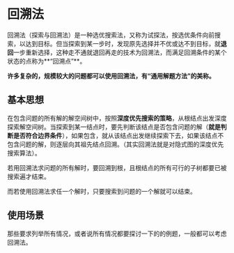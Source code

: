 # 回溯法
回溯法（探索与回溯法）是一种选优搜索法，又称为试探法，按选优条件向前搜索，以达到目标。但当探索到某一步时，发现原先选择并不优或达不到目标，就**退回**一步重新选择，这种走不通就退回再走的技术为回溯法，而满足回溯条件的某个状态的点称为**“回溯点”**。

**许多复杂的，规模较大的问题都可以使用回溯法，有“通用解题方法”的美称。**
## 基本思想
 在包含问题的所有解的解空间树中，按照**深度优先搜索的策略**，从根结点出发深度探索解空间树。当探索到某一结点时，要先判断该结点是否包含问题的解（**就是判断是否符合边界条件**），如果包含，就从该结点出发继续探索下去，如果该结点不包含问题的解，则逐层向其祖先结点回溯。（其实回溯法就是对隐式图的深度优先搜索算法）。
 
  若用回溯法求问题的所有解时，要回溯到根，且根结点的所有可行的子树都要已被搜索遍才结束。

而若使用回溯法求任一个解时，只要搜索到问题的一个解就可以结束。
## 使用场景  
 那些要求列举所有情况，或者说所有情况都要探讨一下的的例题，一般都可以考虑回溯法。

